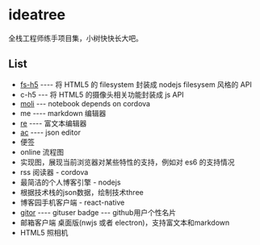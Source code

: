 # ideatree
全栈工程师练手项目集，小树快快长大吧。

## List
* [fs-h5](https://github.com/wangpin34/fs-h5) ---- 将 HTML5 的 filesystem 封装成 nodejs filesysem 风格的 API
* c-h5 --- 将 HTML5 的摄像头相关功能封装成 js API
* [moli](https://github.com/wangpin34/moli) --- notebook depends on cordova
* me ---- markdown 编辑器
* [re](https://github.com/wangpin34/re) ---- 富文本编辑器
* [ac](https://github.com/wangpin34/ac) ---- json editor
* 便签
* online 流程图
* 实现图，展现当前浏览器对某些特性的支持，例如对 es6 的支持情况
* rss 阅读器 - cordova
* 最简洁的个人博客引擎 - nodejs
* 根据技术栈的json数据，绘制技术three
* 博客园手机客户端 - react-native
* [gitor](https://github.com/wangpin34/gitor) ---- gituser badge --- github用户个性名片
* 邮箱客户端 桌面版(nwjs 或者 electron)，支持富文本和markdown
* HTML5 照相机
